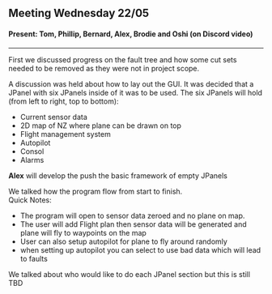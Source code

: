 ## Meeting Wednesday 22/05 
#### Present: Tom, Phillip, Bernard, Alex, Brodie and Oshi (on Discord video)
---
First we discussed progress on the fault tree and how some cut sets needed to be removed as they were not in project scope.

A discussion was held about how to lay out the GUI. It was decided that a JPanel with six JPanels inside of it was to be used. 
The six JPanels will hold (from left to right, top to bottom):
* Current sensor data
* 2D map of NZ where plane can be drawn on top
* Flight management system
* Autopilot 
* Consol
* Alarms

**Alex** will develop the push the basic framework of empty JPanels

We talked how the program flow from start to finish.<br>
Quick Notes:
* The program will open to sensor data zeroed and no plane on map.
* The user will add Flight plan then sensor data will be generated and plane will fly to waypoints on the map
* User can also setup autopilot for plane to fly around randomly
* when setting up autopilot you can select to use bad data which will lead to faults 


We talked about who would like to do each JPanel section but this is still TBD
